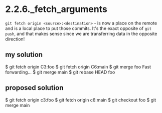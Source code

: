 # 2.2.6._fetch_arguments

`git fetch origin <source>:<destination>` - <source> is now a place on the remote and <destination> is a local place to put those commits. It's the exact opposite of `git push`, and that makes sense since we are transferring data in the opposite direction!

## my solution

$ git fetch origin C3:foo
$ git fetch origin C6:main
$ git merge foo
    Fast forwarding...
$ git merge main
$ git rebase HEAD foo

## proposed solution

$ git fetch origin c3:foo
$ git fetch origin c6:main
$ git checkout foo
$ git merge main
